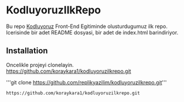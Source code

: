 # KodluyoruzIlkRepo
Bu repo [Kodluyoruz](https://www.kodluyoruz.org) Front-End Egitiminde olusturdugumuz ilk repo. Icerisinde bir adet README dosyasi, bir adet de index.html barindiriyor.

## Installation
Oncelikle projeyi clonelayin. https://github.com/koraykara1/kodluyoruzilkrepo.git

'''git clone https://github.com/replikyazilim/kodluyoruzilkrepo.git'''

    https://github.com/koraykara1/kodluyoruzilkrepo.git    